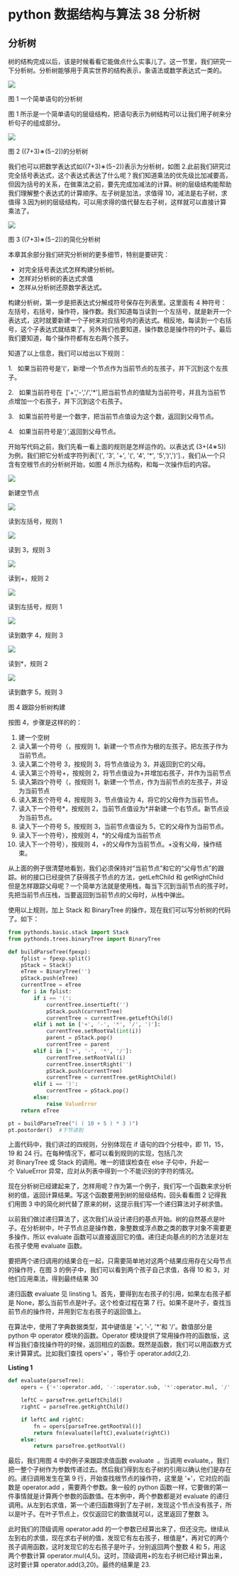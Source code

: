 # python 数据结构与算法 38 分析树

## 分析树

树的结构完成以后，该是时候看看它能做点什么实事儿了。这一节里，我们研究一下分析树。分析树能够用于真实世界的结构表示，象语法或数学表达式一类的。

![](img/dd1457426fc98bf629462729c6772e29.jpg)

图 1 一个简单语句的分析树

图 1 所示是一个简单语句的层级结构，把语句表示为树结构可以让我们用子树来分析句子的组成部分。

![](img/0e4f1eec5b2488c4cc73840780cabf94.jpg)

图 2 ((7+3)∗(5−2))的分析树

我们也可以把数学表达式如((7+3)∗(5−2))表示为分析树，如图 2.此前我们研究过完全括号表达式，这个表达式表达了什么呢？我们知道乘法的优先级比加减要高，但因为括号的关系，在做乘法之前，要先完成加减法的计算。树的层级结构能帮助我们理解整个表达式的计算顺序。左子树是加法，求值得 10，减法是右子树，求值得 3.因为树的层级结构，可以用求得的值代替左右子树，这样就可以直接计算乘法了。

![](img/06078ffc79265275bbd65a6447dbcfc7.jpg)

图 3 ((7+3)∗(5−2))的简化分析树

本章其余部分我们研究分析树的更多细节，特别是要研究：

*   对完全括号表达式怎样构建分析树。
*   怎样对分析树的表达式求值
*   怎样从分析树还原数学表达式。

构建分析树，第一步是把表达式分解成符号保存在列表里。这里面有 4 种符号：左括号，右括号，操作符，操作数。我们知道每当读到一个左括号，就是新开一个表达式，这时就要新建一个子树来对应括号内的表达式。相反地，每读到一个右括号，这个子表达式就结束了。另外我们也要知道，操作数总是操作符的叶子。最后我们要知道，每个操作符都有左右两个孩子。

知道了以上信息，我们可以给出以下规则：

1.   如果当前符号是’(‘，新增一个节点作为当前节点的左孩子，并下沉到这个左孩子。

2.   如果当前符号在  ['+','-','/','*'],把当前节点的值赋为当前符号，并且为当前节点增加一个右孩子，并下沉到这个右孩子。

3.   如果当前符号是一个数字，把当前节点值设为这个数，返回到父母节点。

4.   如果当前符号是‘）’,返回到父母节点。

开始写代码之前，我们先看一看上面的规则是怎样运作的。以表达式 (3+(4∗5))为例，我们把它分析成字符列表['(', '3', '+', '(', '4', '*', '5',')',')'].，我们从一个只含有空根节点的分析树开始，如图 4 所示为结构，和每一次操作后的内容。

![](img/02da486337f231468d15272b120ba177.jpg)

新建空节点

![](img/11e6bfcd4338b613efb543fcf5a81ca1.jpg)

读到左括号，规则 1

![](img/9a2ba91c790f364c476d859381005912.jpg)

读到 3，规则 3

![](img/8fb3b43283ae05886c0f5752b2454b07.jpg)

读到+，规则 2

![](img/7e8a98eb09fa7a6e9ab587b64cf95b13.jpg)

读到左括号，规则 1

![](img/75cfdf0f25ef8df290b53be38f447f27.jpg)

读到数字 4，规则 3

![](img/ef55c21573e946ecc622afb3b92c752e.jpg)

读到*，规则 2

![](img/abc41e3b1fbc9686fcb1d8372f85f4d2.jpg)

读到数字 5，规则 3

图 4 跟踪分析树构建

按图 4，步骤是这样的的：

1.  建一个空树
2.  读入第一个符号（，按规则 1，新建一个节点作为根的左孩子。把左孩子作为当前节点。
3.  读入第二个符号 3，按规则 3，将节点值设为 3，并返回到它的父母。
4.  读入第三个符号+，按规则 2，将节点值设为+并增加右孩子，并作为当前节点
5.  读入第四个符号（，按规则 1，新建一个节点，作为当前节点的左孩子，并设为当前节点
6.  读入第五个符号 4，按规则 3，节点值设为 4，将它的父母作为当前节点。
7.  读入下一个符号*，按规则 2，当前节点值设为*并新建一个右节点。新节点设为当前节点。
8.  读入下一个符号 5，按规则 3，当前节点值设为 5，它的父母作为当前节点。
9.  读入下一个符号），按规则 4，*的父母成为当前节点
10.  读入下一个符号），按规则 4，+的父母作为当前节点。+没有父母，操作结束。

从上面的例子很清楚地看到，我们必须保持对“当前节点”和它的“父母节点”的跟踪。树的接口已经提供了获得孩子节点的方法，getLeftChild 和 getRightChild  但是怎样跟踪父母呢？一个简单方法就是使用栈，每当下沉到当前节点的孩子时，先把当前节点压栈，当要返回到当前节点的父母时，从栈中弹出。

使用以上规则，加上 Stack 和 BinaryTree 的操作，现在我们可以写分析树的代码了。如下：

```py
from pythonds.basic.stack import Stack
from pythonds.trees.binaryTree import BinaryTree

def buildParseTree(fpexp):
    fplist = fpexp.split()
    pStack = Stack()
    eTree = BinaryTree('')
    pStack.push(eTree)
    currentTree = eTree
    for i in fplist:
        if i == '(':
            currentTree.insertLeft('')
            pStack.push(currentTree)
            currentTree = currentTree.getLeftChild()
        elif i not in ['+', '-', '*', '/', ')']:
            currentTree.setRootVal(int(i))
            parent = pStack.pop()
            currentTree = parent
        elif i in ['+', '-', '*', '/']:
            currentTree.setRootVal(i)
            currentTree.insertRight('')
            pStack.push(currentTree)
            currentTree = currentTree.getRightChild()
        elif i == ')':
            currentTree = pStack.pop()
        else:
            raise ValueError
    return eTree

pt = buildParseTree("( ( 10 + 5 ) * 3 )")
pt.postorder()  #下节讲到

```

上面代码中，我们讲过的四规则，分别体现在 if 语句的四个分枝中，即 11，15，19 和 24 行。在每种情况下，都可以看到规则的实现，包括几次对 BinaryTree 或 Stack 的调用。唯一的错误检查在 else 子句中，升起一个 ValueError 异常，应对从列表中得到一个不能识别的字符的情况。

现在分析树已经建起来了，怎样用呢？作为第一个例子，我们写一个函数来求分析树的值，返回计算结果。写这个函数要用到树的层级结构，回头看看图 2 记得我们用图 3 中的简化树代替了原来的树，这提示我们写一个递归算法对子树求值。

以前我们做过递归算法了，这次我们从设计递归的基点开始。树的自然基点是叶子。在分析树中，叶子节点总是操作数，象整数或浮点数之类的数字对象不需要更多操作，所以 evaluate 函数可以直接返回它的值。递归走向基点的的方法是对左右孩子使用 evaluate 函数。

要把两个递归调用的结果合在一起，只需要简单地对这两个结果应用存在父母节点的操作符，在图 3 的例子中，我们可以看到两个孩子自己求值，各得 10 和 3，对他们应用乘法，得到最终结果 30

递归函数 evaluate 见 linsting 1。首先，要得到左右孩子的引用，如果左右孩子都是 None，那么当前节点是叶子。这个检查过程在第 7 行。如果不是叶子，查找当前节点的操作符，并用到它左右孩子的返回值上。

在算法中，使用了字典数据类型，其中键值是 '+', '-', '*'和 '/'。数值部分是 python 中 operator 模块的函数。Operator 模块提供了常用操作符的函数版，这样当我们查找操作符的时候，返回相应的函数。既然是函数，我们可以用函数方式来计算算式。比如我们查找 opers'+' ，等价于 operator.add(2,2).

**Listing 1**

```py
def evaluate(parseTree):
    opers = {'+':operator.add, '-':operator.sub, '*':operator.mul, '/':operator.truediv}

    leftC = parseTree.getLeftChild()
    rightC = parseTree.getRightChild()

    if leftC and rightC:
        fn = opers[parseTree.getRootVal()]
        return fn(evaluate(leftC),evaluate(rightC))
    else:
        return parseTree.getRootVal()

```

最后，我们用图 4 中的例子来跟踪求值函数 evaluate  。当调用 evaluate,，我们把一整个子树作为参数传递过去。然后我们得到左右子树的引用以确认他们是存在的。递归调用发生在第 9 行，开始查找根节点的操作符，这里是 '+'，它对应的函数是 operator.add ，需要两个参数。象一般的 python 函数一样，它要做的第一件事情就是计算两个参数的函数值。在本例中，两个参数都是对 evaluate 的递归调用。从左到右求值，第一个递归函数得到了左子树，发现这个节点没有孩子，所以是叶子。在叶子节点上，仅仅返回它的数值就可以，这里返回了整数 3。

此时我们的顶级调用 operator.add 的一个参数已经算出来了，但还没完。继续从左到右的求值，现在求右子树的值，发现它有左右孩子，根值是*，再对它的两个孩子调用函数，这时发现它的左右孩子是叶子，分别返回两个整数 4 和 5，用这两个参数计算 operator.mul(4,5)。这时，顶级调用+的左右子树已经计算出来，这时要计算 operator.add(3,20)。最终的结果是 23.